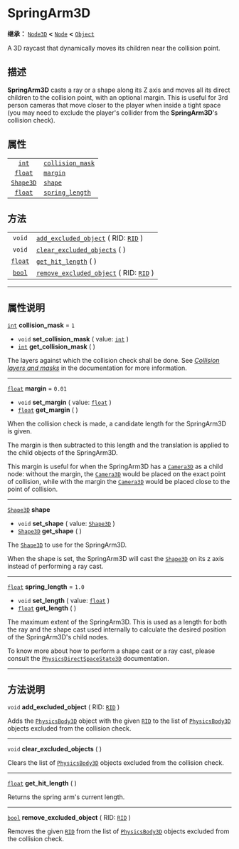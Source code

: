 <!-- ⚠ 请勿编辑本文件 ⚠ -->
<!-- 本文档使用脚本从 WeDot 引擎源码仓库生成。 -->
<!-- 生成脚本：https://github.com/WeDot-Engine/WeDot/tree/4.3/doc/tools/make_md.py； -->
<!-- 原文件：https://github.com/WeDot-Engine/WeDot/tree/4.3/doc/classes/SpringArm3D.xml。 -->

<div id="_class_springarm3d"></div>

# SpringArm3D

**继承：** [`Node3D`](class_node3d.md) **<** [`Node`](class_node.md) **<** [`Object`](class_object.md)

A 3D raycast that dynamically moves its children near the collision point.

## 描述

**SpringArm3D** casts a ray or a shape along its Z axis and moves all its direct children to the collision point, with an optional margin. This is useful for 3rd person cameras that move closer to the player when inside a tight space (you may need to exclude the player's collider from the **SpringArm3D**'s collision check).

## 属性

|||
|:-:|:--|
| [`int`](class_int.md)         | [`collision_mask`](class_springarm3d.md#class_springarm3d_property_collision_mask) | ``1``    |
| [`float`](class_float.md)     | [`margin`](class_springarm3d.md#class_springarm3d_property_margin)                 | ``0.01`` |
| [`Shape3D`](class_shape3d.md) | [`shape`](class_springarm3d.md#class_springarm3d_property_shape)                   |          |
| [`float`](class_float.md)     | [`spring_length`](class_springarm3d.md#class_springarm3d_property_spring_length)   | ``1.0``  |

## 方法

|||
|:-:|:--|
| `void`                    | [`add_excluded_object`](class_springarm3d.md#class_springarm3d_method_add_excluded_object) ( RID: [`RID`](class_rid.md) )       |
| `void`                    | [`clear_excluded_objects`](class_springarm3d.md#class_springarm3d_method_clear_excluded_objects) ( )                            |
| [`float`](class_float.md) | [`get_hit_length`](class_springarm3d.md#class_springarm3d_method_get_hit_length) ( )                                            |
| [`bool`](class_bool.md)   | [`remove_excluded_object`](class_springarm3d.md#class_springarm3d_method_remove_excluded_object) ( RID: [`RID`](class_rid.md) ) |

<!-- rst-class:: classref-section-separator -->

---

## 属性说明

<div id="_class_springarm3d_property_collision_mask"></div>

[`int`](class_int.md) **collision_mask** = ``1`` <div id="class_springarm3d_property_collision_mask"></div>

- `void` **set_collision_mask** ( value: [`int`](class_int.md) )
- [`int`](class_int.md) **get_collision_mask** ( )

The layers against which the collision check shall be done. See [*Collision layers and masks*](../tutorials/physics/physics_introduction.md#collision-layers-and-masks) in the documentation for more information.

<!-- rst-class:: classref-item-separator -->

---

<div id="_class_springarm3d_property_margin"></div>

[`float`](class_float.md) **margin** = ``0.01`` <div id="class_springarm3d_property_margin"></div>

- `void` **set_margin** ( value: [`float`](class_float.md) )
- [`float`](class_float.md) **get_margin** ( )

When the collision check is made, a candidate length for the SpringArm3D is given.

The margin is then subtracted to this length and the translation is applied to the child objects of the SpringArm3D.

This margin is useful for when the SpringArm3D has a [`Camera3D`](class_camera3d.md) as a child node: without the margin, the [`Camera3D`](class_camera3d.md) would be placed on the exact point of collision, while with the margin the [`Camera3D`](class_camera3d.md) would be placed close to the point of collision.

<!-- rst-class:: classref-item-separator -->

---

<div id="_class_springarm3d_property_shape"></div>

[`Shape3D`](class_shape3d.md) **shape** <div id="class_springarm3d_property_shape"></div>

- `void` **set_shape** ( value: [`Shape3D`](class_shape3d.md) )
- [`Shape3D`](class_shape3d.md) **get_shape** ( )

The [`Shape3D`](class_shape3d.md) to use for the SpringArm3D.

When the shape is set, the SpringArm3D will cast the [`Shape3D`](class_shape3d.md) on its z axis instead of performing a ray cast.

<!-- rst-class:: classref-item-separator -->

---

<div id="_class_springarm3d_property_spring_length"></div>

[`float`](class_float.md) **spring_length** = ``1.0`` <div id="class_springarm3d_property_spring_length"></div>

- `void` **set_length** ( value: [`float`](class_float.md) )
- [`float`](class_float.md) **get_length** ( )

The maximum extent of the SpringArm3D. This is used as a length for both the ray and the shape cast used internally to calculate the desired position of the SpringArm3D's child nodes.

To know more about how to perform a shape cast or a ray cast, please consult the [`PhysicsDirectSpaceState3D`](class_physicsdirectspacestate3d.md) documentation.

<!-- rst-class:: classref-section-separator -->

---

## 方法说明

<div id="_class_springarm3d_method_add_excluded_object"></div>

`void` **add_excluded_object** ( RID: [`RID`](class_rid.md) )<div id="class_springarm3d_method_add_excluded_object"></div>

Adds the [`PhysicsBody3D`](class_physicsbody3d.md) object with the given [`RID`](class_rid.md) to the list of [`PhysicsBody3D`](class_physicsbody3d.md) objects excluded from the collision check.

<!-- rst-class:: classref-item-separator -->

---

<div id="_class_springarm3d_method_clear_excluded_objects"></div>

`void` **clear_excluded_objects** ( )<div id="class_springarm3d_method_clear_excluded_objects"></div>

Clears the list of [`PhysicsBody3D`](class_physicsbody3d.md) objects excluded from the collision check.

<!-- rst-class:: classref-item-separator -->

---

<div id="_class_springarm3d_method_get_hit_length"></div>

[`float`](class_float.md) **get_hit_length** ( )<div id="class_springarm3d_method_get_hit_length"></div>

Returns the spring arm's current length.

<!-- rst-class:: classref-item-separator -->

---

<div id="_class_springarm3d_method_remove_excluded_object"></div>

[`bool`](class_bool.md) **remove_excluded_object** ( RID: [`RID`](class_rid.md) )<div id="class_springarm3d_method_remove_excluded_object"></div>

Removes the given [`RID`](class_rid.md) from the list of [`PhysicsBody3D`](class_physicsbody3d.md) objects excluded from the collision check.

[^virtual]: 本方法通常需要用户覆盖才能生效。
[^const]: 本方法无副作用，不会修改该实例的任何成员变量。
[^vararg]: 本方法除了能接受在此处描述的参数外，还能够继续接受任意数量的参数。
[^constructor]: 本方法用于构造某个类型。
[^static]: 调用本方法无需实例，可直接使用类名进行调用。
[^operator]: 本方法描述的是使用本类型作为左操作数的有效运算符。
[^bitfield]: 这个值是由下列位标志构成位掩码的整数。
[^void]: 无返回值。
